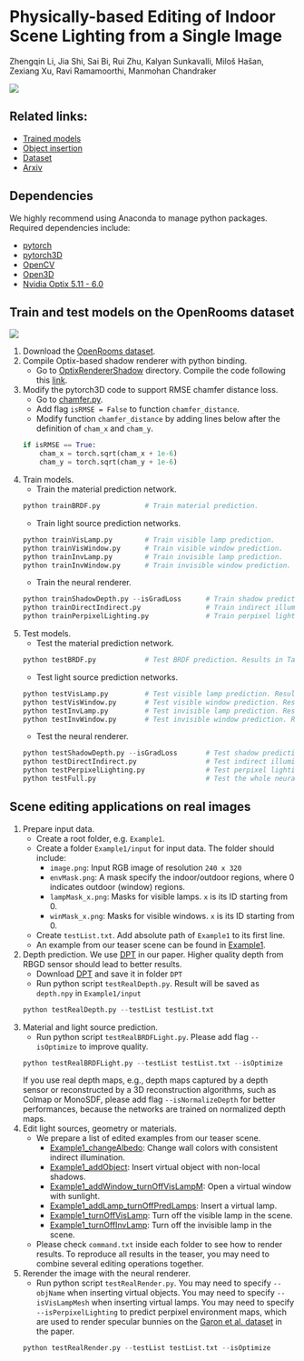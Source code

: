 # Physically-based Editing of Indoor Scene Lighting from a Single Image

Zhengqin Li, Jia Shi, Sai Bi, Rui Zhu, Kalyan Sunkavalli, Miloš Hašan, Zexiang Xu, Ravi Ramamoorthi, Manmohan Chandraker

![](Images/teaser.png)

## Related links:
* [Trained models](https://drive.google.com/drive/folders/1jIaDIKKf3R_EpeMrxobA_HOMWO8D3W0C?usp=sharing)
* [Object insertion](https://github.com/lzqsd/VirtualObjectInsertion)
* [Dataset](https://ucsd-openrooms.github.io/)
* [Arxiv](https://arxiv.org/abs/2205.09343)

## Dependencies
We highly recommend using Anaconda to manage python packages. Required dependencies include:
* [pytorch](https://pytorch.org/)
* [pytorch3D](https://pytorch3d.org/)
* [OpenCV](https://opencv.org/)
* [Open3D](http://www.open3d.org/)
* [Nvidia Optix 5.11 - 6.0](https://developer.nvidia.com/designworks/optix/downloads/legacy)

## Train and test models on the OpenRooms dataset

![](Images/pipeline.png)

1. Download the [OpenRooms dataset](https://ucsd-openrooms.github.io/). 
2. Compile Optix-based shadow renderer with python binding. 
      * Go to [OptixRendererShadow](OptixRendererShadow) directory. Compile the code following this [link](https://github.com/lzqsd/OptixRenderer.git). 
3. Modify the pytorch3D code to support RMSE chamfer distance loss.
      * Go to [chamfer.py](https://github.com/facebookresearch/pytorch3d/blob/main/pytorch3d/loss/chamfer.py). 
      * Add flag `isRMSE = False` to function `chamfer_distance`.
      * Modify function `chamfer_distance` by adding lines below after the definition of `cham_x` and `cham_y`.
      ```python
      if isRMSE == True:
          cham_x = torch.sqrt(cham_x + 1e-6)
          cham_y = torch.sqrt(cham_y + 1e-6)
      ```
4. Train models. 
     * Train the material prediction network. 
     ```python
     python trainBRDF.py           # Train material prediction.
     ```
     * Train light source prediction networks.
     ```python
     python trainVisLamp.py        # Train visible lamp prediction.
     python trainVisWindow.py      # Train visible window prediction.
     python trainInvLamp.py        # Train invisible lamp prediction.
     python trainInvWindow.py      # Train invisible window prediction.
     ```
     * Train the neural renderer.
     ```python
     python trainShadowDepth.py --isGradLoss      # Train shadow prediction.
     python trainDirectIndirect.py                # Train indirect illumination prediction.
     python trainPerpixelLighting.py              # Train perpixel lighting prediction.
     ```
5. Test models.
     * Test the material prediction network.
     ```python
     python testBRDF.py            # Test BRDF prediction. Results in Table 5 in the supp.
     ```
     * Test light source prediction networks.
     ```python
     python testVisLamp.py         # Test visible lamp prediction. Results in Table 3 in the main paper.
     python testVisWindow.py       # Test visible window prediction. Results in Table 3 in the main paper. 
     python testInvLamp.py         # Test invisible lamp prediction. Results in Table 3 in the main paper.
     python testInvWindow.py       # Test invisible window prediction. Results in Table 3 in the main paper.
     ```
     * Test the neural renderer.
     ```python
     python testShadowDepth.py --isGradLoss       # Test shadow prediction. Results in Table 2 in the main paper. 
     python testDirectIndirect.py                 # Test indirect illumination prediction. 
     python testPerpixelLighting.py               # Test perpixel lighting prediction. 
     python testFull.py                           # Test the whole neural renderer with predicted light sources. Results in Table 4 in the main paper. 
     ```
    
## Scene editing applications on real images
1. Prepare input data. 
     * Create a root folder, e.g. `Example1`. 
     * Create a folder `Example1/input` for input data. The folder should include:
          * `image.png`: Input RGB image of resolution `240 x 320`
          * `envMask.png`: A mask specify the indoor/outdoor regions, where 0 indicates outdoor (window) regions.
          * `lampMask_x.png`: Masks for visible lamps. `x` is its ID starting from 0.
          * `winMask_x.png`: Masks for visible windows. `x` is its ID starting from 0. 
     * Create `testList.txt`. Add absolute path of `Example1` to its first line. 
     * An example from our teaser scene can be found in [Example1](https://drive.google.com/drive/folders/14JR51IUHuQBcUvI2NN53fdq1VAKGWDJC?usp=sharing).
3. Depth prediction. We use [DPT](https://github.com/isl-org/DPT) in our paper. Higher quality depth from RBGD sensor should lead to better results. 
     * Download [DPT](https://github.com/isl-org/DPT) and save it in folder `DPT`
     * Run python script `testRealDepth.py`. Result will be saved as `depth.npy` in `Example1/input`
     ```python
     python testRealDepth.py --testList testList.txt
     ```
5. Material and light source prediction.
     * Run python script `testRealBRDFLight.py`. Please add flag `--isOptimize` to improve quality.
     ```python
     python testRealBRDFLight.py --testList testList.txt --isOptimize
     ```
     If you use real depth maps, e.g., depth maps captured by a depth sensor or reconstructed by a 3D reconstruction algorithms, such as Colmap or MonoSDF, please add flag `--isNormalizeDepth` for better performances, because the networks are trained on normalized depth maps.
6. Edit light sources, geometry or materials.
     * We prepare a list of edited examples from our teaser scene.
          * [Example1_changeAlbedo](https://drive.google.com/drive/folders/1OrPnaJB_qz0i9iicJcx5xZ_o-SVNztJw?usp=sharing): Change wall colors with consistent indirect illumination.
          * [Example1_addObject](https://drive.google.com/drive/folders/1YFhl2s6TbzaY5IDEWBTA1uCT1Y5rL4EX?usp=sharing): Insert virtual object with non-local shadows.
          * [Example1_addWindow_turnOffVisLampM](https://drive.google.com/drive/folders/1ldKM9KuXZyLxC0U6skNFKOVMn0F7vqjQ?usp=sharing): Open a virtual window with sunlight.
          * [Example1_addLamp_turnOffPredLamps](https://drive.google.com/drive/folders/1JvWeB3iz3B0dErdk5lKI4IR_K-6rd2Sj?usp=sharing): Insert a virtual lamp.
          * [Example1_turnOffVisLamp](https://drive.google.com/drive/folders/1iWjX4rCXEdm3wTZya8lGagT44LnZ-DoI?usp=sharing): Turn off the visible lamp in the scene.  
          * [Example1_turnOffInvLamp](https://drive.google.com/drive/folders/1jZLdqABaZqxgbFieB_SzfKr8IbTP-E1y?usp=sharing): Turn off the invisible lamp in the scene. 
     * Please check `command.txt` inside each folder to see how to render results. To reproduce all results in the teaser, you may need to combine several editing operations together. 
7. Rerender the image with the neural renderer.
     * Run python script `testRealRender.py`. You may need to specify `--objName` when inserting virtual objects. You may need to specify `--isVisLampMesh` when inserting virtual lamps. You may need to specify `--isPerpixelLighting` to predict perpixel environment maps, which are used to render specular bunnies on the [Garon et al. dataset](http://indoorsv.hdrdb.com/) in the paper.
     ```python
     python testRealRender.py --testList testList.txt --isOptimize
     ```
     
